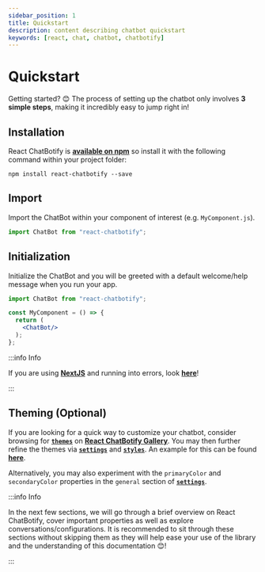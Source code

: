```yaml
---
sidebar_position: 1
title: Quickstart
description: content describing chatbot quickstart
keywords: [react, chat, chatbot, chatbotify]
---
```


# Quickstart

Getting started? 😊 The process of setting up the chatbot only involves **3 simple steps**, making it incredibly easy to jump right in!

## Installation

React ChatBotify is [**available on npm**](https://www.npmjs.com/package/react-chatbotify) so install it with the following command within your project folder:

```
npm install react-chatbotify --save
```

## Import

Import the ChatBot within your component of interest (e.g. `MyComponent.js`).

```jsx title=MyComponent.js
import ChatBot from "react-chatbotify";
```

## Initialization

Initialize the ChatBot and you will be greeted with a default welcome/help message when you run your app.

```jsx title=MyComponent.js
import ChatBot from "react-chatbotify";

const MyComponent = () => {
  return (
    <ChatBot/>
  );
};
```

:::info Info

If you are using [**NextJS**](https://nextjs.org/) and running into errors, look [**here**](/faq#q8-i-am-using-nextjs-and-running-into-referenceerror-window-is-not-defined-errors-how-can-i-fix-this)!

:::

## Theming (Optional)

If you are looking for a quick way to customize your chatbot, consider browsing for [**`themes`**](/concepts/themes) on [**React ChatBotify Gallery**](https://react-chatbotify.com/themes). You may then further refine the themes via [**`settings`**](/concepts/settings) and [**`styles`**](/concepts/styles). An example for this can be found [**here**](/examples/single_theme).

Alternatively, you may also experiment with the `primaryColor` and `secondaryColor` properties in the `general` section of [**`settings`**](/concepts/settings).

:::info Info

In the next few sections, we will go through a brief overview on React ChatBotify, cover important properties as well as explore conversations/configurations. It is recommended to sit through these sections without skipping them as they will help ease your use of the library and the understanding of this documentation 😊!

:::